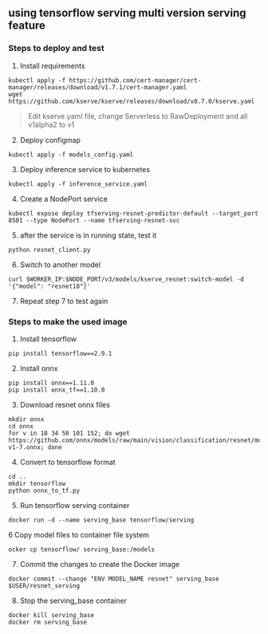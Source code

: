 using tensorflow serving multi version serving feature
-

### Steps to deploy and test
1. Install requirements
```shell
kubectl apply -f https://github.com/cert-manager/cert-manager/releases/download/v1.7.1/cert-manager.yaml
wget https://github.com/kserve/kserve/releases/download/v0.7.0/kserve.yaml
```
> Edit kserve.yaml file, change Serverless to RawDeployment and all v1alpha2 to v1

2. Deploy configmap
```shell
kubectl apply -f models_config.yaml
```
3. Deploy inference service to kubernetes
```shell
kubectl apply -f inference_service.yaml
```
4. Create a NodePort service
```shell
kubectl expose deploy tfserving-resnet-predictor-default --target_port 8501 --type NodePort --name tfserving-resnet-svc
```

5. after the service is in running state, test it
```shell
python resnet_client.py
```

6. Switch to another model
```shell
curl $WORKER_IP:$NODE_PORT/v3/models/kserve_resnet:switch-model -d '{"model": "resnet18"}'
```

7. Repeat step 7 to test again


### Steps to make the used image
1. Install tensorflow
```shell
pip install tensorflow==2.9.1
```

2. Install onnx
```shell
pip install onnx==1.11.0
pip install onnx_tf==1.10.0
```

3. Download resnet onnx files
```shell
mkdir onnx
cd onnx
for v in 18 34 50 101 152; do wget https://github.com/onnx/models/raw/main/vision/classification/resnet/model/resnet$v-v1-7.onnx; done
```

4. Convert to tensorflow format
```shell
cd ..
mkdir tensorflow
python onnx_to_tf.py
```

5. Run tensorflow serving container
```shell
docker run -d --name serving_base tensorflow/serving
```

6 Copy model files to container file system
```shell
ocker cp tensorflow/ serving_base:/models
```

7. Commit the changes to create the Docker image
```shell
docker commit --change "ENV MODEL_NAME resnet" serving_base $USER/resnet_serving
```

8. Stop the serving_base container
```shell
docker kill serving_base
docker rm serving_base
```
